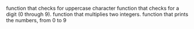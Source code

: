 function that checks for uppercase character
function that checks for a digit (0 through 9).
function that multiplies two integers.
function that prints the numbers, from 0 to 9
